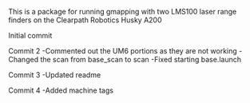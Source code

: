 This is a package for running gmapping with two LMS100 laser range finders on the Clearpath Robotics Husky A200

Initial commit

Commit 2 -Commented out the UM6 portions as they are not working -Changed the scan from base_scan to scan -Fixed starting base.launch

Commit 3 -Updated readme

Commit 4 -Added machine tags
